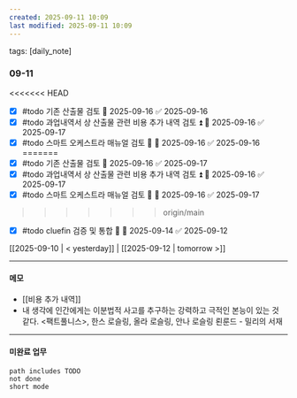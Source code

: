 ```yaml
---
created: 2025-09-11 10:09
last modified: 2025-09-11 10:09
---
```

tags: [daily_note]

### 09-11
<<<<<<< HEAD
- [x] #todo 기존 산출물 검토 📅 2025-09-16 ✅ 2025-09-16
- [x] #todo 과업내역서 상 산출물 관련 비용 추가 내역 검토 ⏫ 📅 2025-09-16 ✅ 2025-09-17
- [x] #todo 스마트 오케스트라 매뉴얼 검토 🔽 📅 2025-09-16 ✅ 2025-09-16
=======
- [x] #todo 기존 산출물 검토 📅 2025-09-16 ✅ 2025-09-17
- [x] #todo 과업내역서 상 산출물 관련 비용 추가 내역 검토 ⏫ 📅 2025-09-16 ✅ 2025-09-17
- [x] #todo 스마트 오케스트라 매뉴얼 검토 🔽 📅 2025-09-16 ✅ 2025-09-17
>>>>>>> origin/main
- [x] #todo cluefin 검증 및 통합 🔽 📅 2025-09-14 ✅ 2025-09-12

[[2025-09-10 | < yesterday]] | [[2025-09-12 | tomorrow >]]

---
#### 메모
-  [[비용 추가 내역]]
- 내 생각에 인간에게는 이분법적 사고를 추구하는 강력하고 극적인 본능이 있는 것 같다.
  <팩트풀니스>, 한스 로슬링, 올라 로슬링, 안나 로슬링 뢴룬드 - 밀리의 서재

---

#### 미완료 업무
```tasks
path includes TODO
not done
short mode
```
